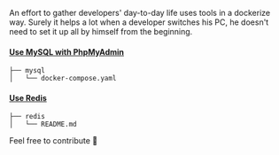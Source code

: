 An effort to gather developers' day-to-day life uses tools in a dockerize way. 
Surely it helps a lot when a developer switches his PC, he doesn't need to set it up all by himself from the beginning.

#### [Use MySQL with PhpMyAdmin](https://github.com/mirarifhasan/my-docker-compose/tree/master/mysql)
```
├── mysql
│   └── docker-compose.yaml
```

#### [Use Redis](https://github.com/mirarifhasan/my-docker-compose/tree/master/redis)
```
├── redis
│   └── README.md
```

Feel free to contribute :muscle:
